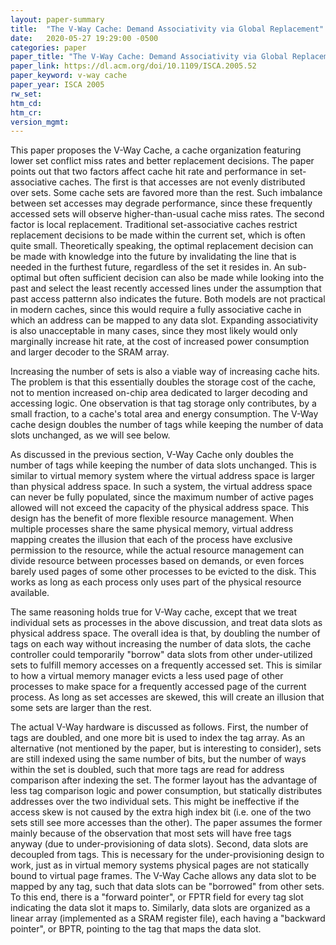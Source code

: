 ```yaml
---
layout: paper-summary
title:  "The V-Way Cache: Demand Associativity via Global Replacement"
date:   2020-05-27 19:29:00 -0500
categories: paper
paper_title: "The V-Way Cache: Demand Associativity via Global Replacement"
paper_link: https://dl.acm.org/doi/10.1109/ISCA.2005.52
paper_keyword: v-way cache
paper_year: ISCA 2005
rw_set:
htm_cd:
htm_cr:
version_mgmt:
---
```


This paper proposes the V-Way Cache, a cache organization featuring lower set conflict miss rates and better replacement 
decisions. The paper points out that two factors affect cache hit rate and performance in set-associative caches. The 
first is that accesses are not evenly distributed over sets. Some cache sets are favored more than the rest. Such 
imbalance between set accesses may degrade performance, since these frequently accessed sets will observe higher-than-usual
cache miss rates. The second factor is local replacement. Traditional set-associative caches restrict replacement decisions
to be made within the current set, which is often quite small. Theoretically speaking, the optimal replacement decision
can be made with knowledge into the future by invalidating the line that is needed in the furthest future, regardless of 
the set it resides in. An sub-optimal but often sufficient decision can also be made while looking into the past and 
select the least recently accessed lines under the assumption that past access patternn also indicates the future. 
Both models are not practical in modern caches, since this would require a fully associative cache in which an address
can be mapped to any data slot. Expanding associativity is also unacceptable in many cases, since they most likely would
only marginally increase hit rate, at the cost of increased power consumption and larger decoder to the SRAM array.

Increasing the number of sets is also a viable way of increasing cache hits. The problem is that this essentially
doubles the storage cost of the cache, not to mention increased on-chip area dedicated to larger decoding and 
accessing logic. One observation is that tag storage only contributes, by a small fraction, to a cache's total area and 
energy consumption. The V-Way cache design doubles the number of tags while keeping the number of data slots unchanged,
as we will see below.

As discussed in the previous section, V-Way Cache only doubles the number of tags while keeping the number of data slots
unchanged. This is similar to virtual memory system where the virtual address space is larger than physical address space.
In such a system, the virtual address space can never be fully populated, since the maximum number of active pages allowed
will not exceed the capacity of the physical address space. This design has the benefit of more flexible resource management.
When multiple processes share the same physical memory, virtual address mapping creates the illusion that each of the process
have exclusive permission to the resource, while the actual resource management can divide resource between processes
based on demands, or even forces barely used pages of some other processes to be evicted to the disk. 
This works as long as each process only uses part of the physical resource available.

The same reasoning holds true for V-Way cache, except that we treat individual sets as processes in the above discussion,
and treat data slots as physical address space.
The overall idea is that, by doubling the number of tags on each way without increasing the number of data slots,
the cache controller could temporarily "borrow" data slots from other under-utilized sets to fulfill memory accesses
on a frequently accessed set. This is similar to how a virtual memory manager evicts a less used page of other 
processes to make space for a frequently accessed page of the current process. As long as set accesses are skewed,
this will create an illusion that some sets are larger than the rest.

The actual V-Way hardware is discussed as follows. First, the number of tags are doubled, and one more bit is 
used to index the tag array. As an alternative (not mentioned by the paper, but is interesting to consider),
sets are still indexed using the same number of bits, but the number of ways within the set is doubled, such
that more tags are read for address comparison after indexing the set. The former layout has the advantage of 
less tag comparison logic and power consumption, but statically distributes addresses over the two individual sets.
This might be ineffective if the access skew is not caused by the extra high index bit (i.e. one of the two sets still
see more accesses than the other). The paper assumes the former mainly because of the observation that most sets 
will have free tags anyway (due to under-provisioning of data slots).
Second, data slots are decoupled from tags. This is necessary for the under-provisioning design to work, just as in 
virtual memory systems physical pages are not statically bound to virtual page frames. 
The V-Way Cache allows any data slot to be mapped by any tag, such that data slots can be "borrowed" from other sets.
To this end, there is a "forward pointer", or FPTR field for every tag slot indicating the data slot it maps to.
Similarly, data slots are organized as a linear array (implemented as a SRAM register file), each having a "backward 
pointer", or BPTR, pointing to the tag that maps the data slot.
